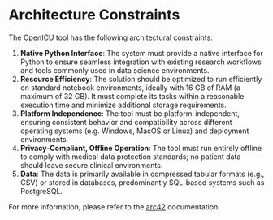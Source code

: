 # Architecture Constraints

The OpenICU tool has the following architectural constraints:
1. **Native Python Interface**: The system must provide a native interface for Python to ensure seamless integration with existing research workflows and tools commonly used in data science environments.
1. **Resource Efficiency**: The solution should be optimized to run efficiently on standard notebook environments, ideally with 16 GB of RAM (a maximum of 32 GB). It must complete its tasks within a reasonable execution time and minimize additional storage requirements.
1. **Platform Independence**: The tool must be platform-independent, ensuring consistent behavior and compatibility across different operating systems (e.g. Windows, MacOS or Linux) and deployment environments.
1. **Privacy-Compliant, Offline Operation**: The tool must run entirely offline to comply with medical data protection standards; no patient data should leave secure clinical environments.
1. **Data**: The data is primarily available in compressed tabular formats (e.g., CSV) or stored in databases, predominantly SQL-based systems such as PostgreSQL.

For more information, please refer to the [arc42](https://docs.arc42.org/section-2/) documentation.
